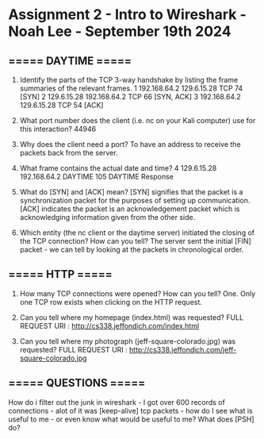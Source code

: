 # Assignment 2 - Intro to Wireshark - Noah Lee - September 19th 2024

## ===== DAYTIME =====  
1. Identify the parts of the TCP 3-way handshake by listing the frame summaries of the relevant frames. 
1 192.168.64.2 129.6.15.28 TCP 74 [SYN]
2 129.6.15.28 192.168.64.2 TCP 66 [SYN, ACK]
3 192.168.64.2 129.6.15.28 TCP 54 [ACK]

2. What port number does the client (i.e. nc on your Kali computer) use for this interaction?
44946

3. Why does the client need a port?
To have an address to receive the packets back from the server.

4. What frame contains the actual date and time? 
4 129.6.15.28 192.168.64.2 DAYTIME 105 DAYTIME Response

5. What do [SYN] and [ACK] mean?
[SYN] signifies that the packet is a synchronization packet for the purposes of setting up communication. [ACK] indicates the packet is an acknowledgement packet which is acknowledging information given from the other side.

6. Which entity (the nc client or the daytime server) initiated the closing of the TCP connection? How can you tell?
The server sent the initial [FIN] packet - we can tell by looking at the packets in chronological order.

## ===== HTTP =====  
1. How many TCP connections were opened? How can you tell?
One. Only one TCP row exists when clicking on the HTTP request.

2. Can you tell where my homepage (index.html) was requested?
FULL REQUEST URI : http://cs338.jeffondich.com/index.html

3. Can you tell where my photograph (jeff-square-colorado.jpg) was requested? 
FULL REQUEST URI : http://cs338.jeffondich.com/jeff-square-colorado.jpg

## ===== QUESTIONS =====  
How do i filter out the junk in wireshark - I got over 600 records of connections - alot of it was [keep-alive] tcp packets - how do I see what is useful to me - or even know what would be useful to me?
What does [PSH] do?